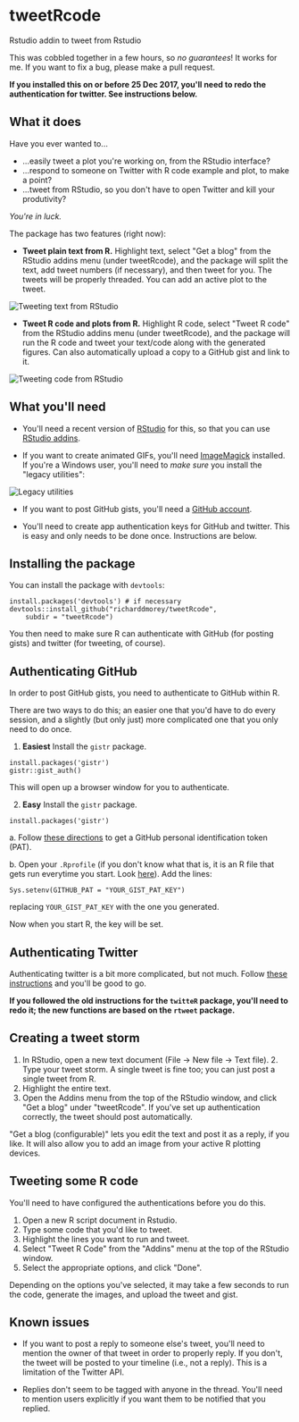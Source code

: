 # tweetRcode
Rstudio addin to tweet from Rstudio

This was cobbled together in a few hours, so *no guarantees*! It works for me. If you want to fix a bug, please make a pull request.

**If you installed this on or before 25 Dec 2017, you'll need to redo the authentication for twitter. See instructions below.**

## What it does

Have you ever wanted to...

* ...easily tweet a plot you're working on, from the RStudio interface?
* ...respond to someone on Twitter with R code example and plot, to make a point?
* ...tweet from RStudio, so you don't have to open Twitter and kill your produtivity?

*You're in luck.*

The package has two features (right now):

* **Tweet plain text from R.** Highlight text, select "Get a blog" from the RStudio addins menu (under tweetRcode), and the package will split the text, add tweet numbers (if necessary), and then tweet for you. The tweets will be properly threaded. You can add an active plot to the tweet.

![Tweeting text from RStudio](http://richarddmorey.org/content/img/tweetRcode_tweet.gif)

* **Tweet R code and plots from R.** Highlight R code, select "Tweet R code" from the RStudio addins menu (under tweetRcode), and the package will run the R code and tweet your text/code along with the generated figures. Can also automatically upload a copy to a GitHub gist and link to it.

![Tweeting code from RStudio](http://richarddmorey.org/content/img/tweetRcode_plot.gif)


## What you'll need

* You'll need a recent version of [RStudio](https://www.rstudio.com/products/rstudio/download/) for this, so that you can use [RStudio addins](https://rstudio.github.io/rstudioaddins/).

* If you want to create animated GIFs, you'll need [ImageMagick](https://www.imagemagick.org/script/download.php) installed. If you're a Windows user, you'll need to *make sure* you install the "legacy utilities":

![Legacy utilities](http://richarddmorey.org/content/img/imagemagick.png)


* If you want to post GitHub gists, you'll need a [GitHub account](https://github.com).

* You'll need to create app authentication keys for GitHub and twitter. This is easy and only needs to be done once. Instructions are below.

## Installing the package

You can install the package with `devtools`:

    install.packages('devtools') # if necessary
    devtools::install_github("richarddmorey/tweetRcode", 
        subdir = "tweetRcode")
        
You then need to make sure R can authenticate with GitHub (for posting gists) and twitter (for tweeting, of course).

## Authenticating GitHub

In order to post GitHub gists, you need to authenticate to GitHub within R.

There are two ways to do this; an easier one that you'd have to do every session, and a slightly (but only just) more complicated one that you only need to do once.

1. **Easiest** Install the `gistr` package. 

```    
install.packages('gistr')
gistr::gist_auth()
```

This will open up a browser window for you to authenticate.

2. **Easy** Install the `gistr` package. 
    
```
install.packages('gistr')
```

a. Follow [these directions](https://help.github.com/articles/creating-a-personal-access-token-for-the-command-line/) to get a GitHub personal identification token (PAT). 

b. Open your `.Rprofile` (if you don't know what that is, it is an R file that gets run everytime you start. Look [here](http://www.noamross.net/blog/2012/11/2/rprofile.html)). Add the lines:
    
```
Sys.setenv(GITHUB_PAT = "YOUR_GIST_PAT_KEY")
```

replacing `YOUR_GIST_PAT_KEY` with the one you generated.

Now when you start R, the key will be set.

## Authenticating Twitter

Authenticating twitter is a bit more complicated, but not much. Follow [these instructions](https://cran.r-project.org/web/packages/rtweet/vignettes/auth.html) and you'll be good to go.

**If you followed the old instructions for the `twitteR` package, you'll need to redo it; the new functions are based on the `rtweet` package.**

## Creating a tweet storm

1. In RStudio, open a new text document (File -> New file -> Text file). 2. Type your tweet storm. A single tweet is fine too; you can just post a single tweet from R.
3. Highlight the entire text.
4. Open the Addins menu from the top of the RStudio window, and click "Get a blog" under "tweetRcode". If you've set up authentication correctly, the tweet should post automatically.

"Get a blog (configurable)" lets you edit the text and post it as a reply, if you like. It will also allow you to add an image from your active R plotting devices.

## Tweeting some R code

You'll need to have configured the authentications before you do this.

1. Open a new R script document in Rstudio.
2. Type some code that you'd like to tweet.
3. Highlight the lines you want to run and tweet.
4. Select "Tweet R Code" from the "Addins" menu at the top of the RStudio window.
5. Select the appropriate options, and click "Done".

Depending on the options you've selected, it may take a few seconds to run the code, generate the images, and upload the tweet and gist.

## Known issues

* If you want to post a reply to someone else's tweet, you'll need to mention the owner of that tweet in order to properly reply. If you don't, the tweet will be posted to your timeline (i.e., not a reply). This is a limitation of the Twitter API.

* Replies don't seem to be tagged with anyone in the thread. You'll need to mention users explicitly if you want them to be notified that you replied. 
